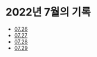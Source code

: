 # 2022년 7월의 기록

- [07.26](./0726.md)
- [07.27](./0727.md)
- [07.28](./0728.md)
- [07.29](./0729.md)
